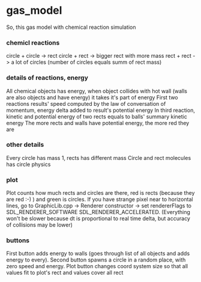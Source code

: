 # gas_model
So, this gas model with chemical reaction simulation

### chemicl reactions
circle + circle -> rect
circle + rect   -> bigger rect with more mass
rect + rect     -> a lot of circles (number of circles equals summ of rect mass)
### details of reactions, energy
All chemical objects has energy, when object collides with hot wall (walls are also objects and have energy) it takes it's part of energy
First two reactions results' speed computed by the law of conversation of momentum, energy delta added to result's potential energy
In third reaction, kinetic and potential energy of two rects equals to balls' summary kinetic energy
The more rects and walls have potential energy, the more red they are
### other details
Every circle has mass 1, rects has different mass
Circle and rect molecules has circle physics
### plot
Plot counts how much rects and circles are there, red is rects (because they are red :-) ) and green is circles.
If you have strange pixel near to horizontal lines, go to GraphicLib.cpp -> Renderer constructor -> set rendererFlags to SDL_RENDERER_SOFTWARE SDL_RENDERER_ACCELERATED. (Everything won't be slower because dt is proportional to real time delta, but accuracy of collisions may be lower)
### buttons
First button adds energy to walls (goes through list of all objects and adds energy to every). Second button spawns a circle in a random place, with zero speed and energy. Plot button changes coord system size so that all values fit to plot's rect and values cover all rect